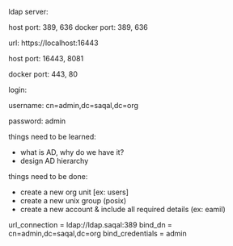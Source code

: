 ldap server:

host port: 389, 636⁠
docker port: 389, 636⁠

url: https://localhost:16443

host port: 16443, 8081

docker port: 443, 80

login:

username: cn=admin,dc=saqal,dc=org

password: admin

things need to be learned:
- what is AD, why do we have it?
- design AD hierarchy

things need to be done:
- create a new org unit [ex: users]
- create a new unix group (posix)
- create a new account & include all required details (ex: eamil)

url_connection      = ldap://ldap.saqal:389
bind_dn             = cn=admin,dc=saqal,dc=org
bind_credentials    = admin